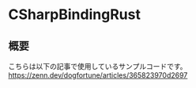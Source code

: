 # CSharpBindingRust
## 概要
こちらは以下の記事で使用しているサンプルコードです。  
https://zenn.dev/dogfortune/articles/365823970d2697